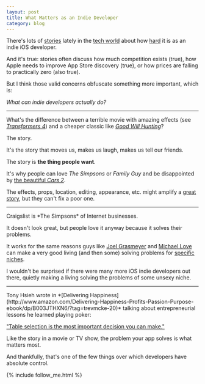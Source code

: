 ```yaml
---
layout: post
title: What Matters as an Indie Developer
category: blog
---
```


There's lots of [stories](http://www.marco.org/2014/07/28/app-rot) lately in the [tech world](http://txt.jazzychad.net/gist/19a05ad4e7ef77072b44) about how [hard](http://blog.jaredsinclair.com/post/93118460565/a-candid-look-at-unreads-first-year) it is as an indie iOS developer.

And it's true: stories often discuss how much competition exists (true), how Apple needs to improve App Store discovery (true), or how prices are falling to practically zero (also true).

But I think those valid concerns obfuscate something more important, which is: 

*What can indie developers actually do?*
<hr>

What's the difference between a terrible movie with amazing effects (see *[Transformers 4](http://www.rottentomatoes.com/m/transformers_age_of_extinction/)*) and a cheaper classic like *[Good Will Hunting](http://www.rottentomatoes.com/m/good_will_hunting/)*?

The story.

It's the story that moves us, makes us laugh, makes us tell our friends.

The story is **the thing people want**.

It's why people can love *The Simpsons* or *Family Guy* and be disappointed by [the beautiful *Cars 2*](http://www.rottentomatoes.com/m/cars_2/).

The effects, props, location, editing, appearance, etc. might amplify a [great story](http://www.dailymotion.com/video/xzt3vb_paperman_shortfilms), but they can't fix a poor one.

<hr>
Craigslist is *The Simpsons* of Internet businesses. 

It doesn't look great, but people love it anyway because it solves their problems.

It works for the same reasons guys like [Joel Grasmeyer](https://twitter.com/grasmeyer) and [Michael Love](https://twitter.com/elkmovie) can make a very good living (and then some) solving problems for [specific](http://www.realestatetools.com/propertyevaluator/) [niches](http://www.pleco.com/).

I wouldn't be surprised if there were many more iOS indie developers out there, quietly making a living solving the problems of some unsexy niche.

<hr> 
Tony Hsieh wrote in *[Delivering Happiness](http://www.amazon.com/Delivering-Happiness-Profits-Passion-Purpose-ebook/dp/B003JTHXN6/?tag=trevmcke-20)* talking about entrepreneurial lessons he learned playing poker:

["Table selection is the most important decision you can make."](http://www.huffingtonpost.com/tony-hsieh/tony-hsieh-zappos-ceo-del_b_589543.html)

Like the story in a movie or TV show, the problem your app solves is what matters most.

And thankfully, that's one of the few things over which developers have absolute control.

{% include follow_me.html %}
